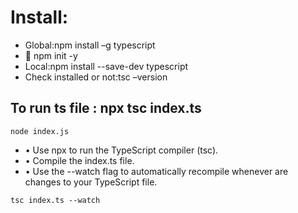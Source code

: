 # Install:
* Global:npm install –g typescript
* 	npm init -y
* Local:npm install --save-dev typescript
* Check installed or not:tsc –version

## To run ts file : npx tsc index.ts 
```	
node index.js
```

* •  Use npx to run the TypeScript compiler (tsc).
* •  Compile the index.ts file.
* •  Use the --watch flag to automatically recompile whenever are changes to your TypeScript file.
```
tsc index.ts --watch
```
